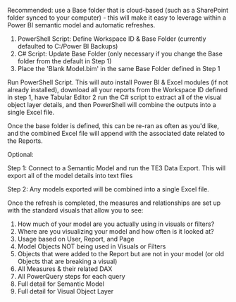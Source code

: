 Recommended: use a Base folder that is cloud-based (such as a SharePoint folder synced to your computer) - this will make it easy to leverage within a Power BI semantic model and automatic refreshes. 

1. PowerShell Script: Define Workspace ID & Base Folder (currently defaulted to C:/Power BI Backups)
2. C# Script: Update Base Folder (only necessary if you change the Base folder from the default in Step 1)
3. Place the 'Blank Model.bim' in the same Base Folder defined in Step 1 

Run PowerShell Script. This will auto install Power BI & Excel modules (if not already installed), download all your reports from the Workspace ID defined in step 1, have Tabular Editor 2 run the C# script to extract all of the visual object layer details, and then PowerShell will combine the outputs into a single Excel file. 

Once the base folder is defined, this can be re-ran as often as you'd like, and the combined Excel file will append with the associated date related to the Reports. 


Optional:

Step 1: Connect to a Semantic Model and run the TE3 Data Export. This will export all of the model details into text files

Step 2: Any models exported will be combined into a single Excel file. 





Once the refresh is completed, the measures and relationships are set up with the standard visuals that allow you to see:

1. How much of your model are you actually using in visuals or filters?
2. Where are you visualizing your model and how often is it looked at?
3. Usage based on User, Report, and Page
4. Model Objects NOT being used in Visuals or Filters
5. Objects that were added to the Report but are not in your model (or old Objects that are breaking a visual)
6. All Measures & their related DAX
7. All PowerQuery steps for each query
8. Full detail for Semantic Model
9. Full detail for Visual Object Layer
